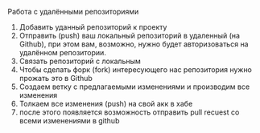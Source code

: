 Работа с удалёнными репозиториями
1. Добавить уданный репозиторий к проекту
2. Отправить (push) ваш локальный репозиторий в удаленный (на Github), при этом вам, возможно, нужно будет авторизоваться на удалённом репозитории.
3. Связать репозиторий с локальным
4. Чтобы сделать форк (fork) интересующего нас репозитория нужно прожать это в Github
5. Создаем ветку с предлагаемыми изменениями и производим все изменения
6. Толкаем все изменения (push) на свой акк в хабе
7. после этого появляется возможность отправить pull recuest со всеми изменениями в github